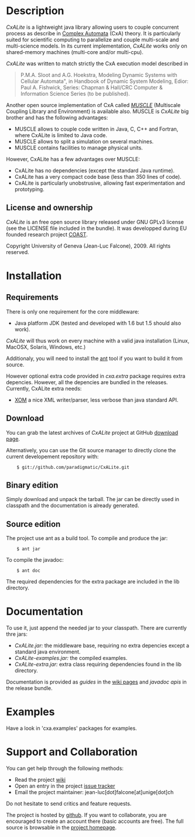 Description
===========

_CxALite_ is a lightweight java library allowing users to couple
concurrent process as describe in [Complex
Automata](http://www.complex-automata.org/) (CxA) theory. It is particularly
suited for scientific computing to parallelize and couple multi-scale
and multi-science models. In its current implementation, _CxALite_
works only on shared-memory machines (multi-core and/or multi-cpu).

_CxALite_ was written to match strictly the CxA execution model described in

> P.M.A. Sloot and A.G. Hoekstra, Modeling Dynamic Systems with
  Cellular Automata", in Handbook of Dynamic System Modeling, Edior:
  Paul A. Fishwick, Series: Chapman & Hall/CRC Computer & Information
  Science Series (to be published).

Another open source implementation of CxA called
[_MUSCLE_](http://muscle.berlios.de/) (Multiscale Coupling Library and
Environment) is available also. MUSCLE is _CxALite_ big brother and has the following advantages:

  * MUSCLE allows to couple code written in Java, C, C++ and
    Fortran, where CxALite is limited to Java code.
  * MUSCLE allows to split a simulation on several machines.
  * MUSCLE contains facilities to manage physical units.

However, CxALite has a few advantages over MUSCLE:

  * CxALite has no dependencies (except the standard Java runtime).
  * CxALite has a very compact code base (less than 350 lines of code).
  * CxALite is particularly unobstrusive, allowing fast experimentation
    and prototyping.



License and ownership
---------------------

_CxALite_ is an free open source library released under GNU GPLv3 license
(see the LICENSE file included in the bundle). It was developped during
EU founded research project [COAST](http://www.complex-automata.org/). 

Copyright University of Geneva (Jean-Luc Falcone), 2009. All rights reserved.


Installation
============

Requirements
------------

There is only one requirement for the core middleware:

 * Java platform JDK (tested and developed with 1.6 but 1.5 should also work).

_CxALite_ will thus work on every machine with a valid java
installation (Linux, MacOSX, Solaris, Windows, etc.)

Additionaly, you will need to install the [ant](http://ant.apache.org/) tool if
you want to build it from source.

However optional extra code provided in _cxa.extra_ package requires extra depencies. However, all the depencies are bundled in the releases. Currently, CxALite extra needs:

  * [XOM](http://www.xom.nu/) a nice XML writer/parser, less verbose than java standard API.

Download
--------

You can grab the latest archives of _CxALite_ project at GitHub
[download page](http://github.com/paradigmatic/_CxALite_/downloads).

Alternatively, you can use the Git source manager to directly clone the current
developement repository with:

        $ git://github.com/paradigmatic/CxALite.git


Binary edition
--------------

Simply download and unpack the tarball. The jar can be directly used in classpath
and the documentation is already generated.


Source edition
--------------

The project use ant as a build tool. To compile and produce the jar:

        $ ant jar

To compile the javadoc:

        $ ant doc

The required dependencies for the extra package are included in the lib directory.


Documentation
=============

To use it, just append the needed jar to your classpath. There are currently thre jars:

  * *CxALite.jar:* the middleware base, requiring no extra depencies except a standard java environment.
  * *CxALite-examples.jar:* the compiled examples.
  * *CxALite-extra.jar:* extra class requiring dependencies found in the lib directory.

Documentation is provided as *guides* in the [wiki pages](http://wiki.github.com/paradigmatic/CxALite) and *javadoc apis* in the release bundle.

Examples
========

Have a look in 'cxa.examples' packages for examples.


Support and Collaboration
=========================

You can get help through the following methods:

* Read the project [wiki](http://wiki.github.com/paradigmatic/CxALite/)
* Open an entry in the project [issue tracker](http://github.com/paradigmatic/CxALite/issues)
* Email the project maintainer: jean-luc[dot]falcone[at]unige[dot]ch

Do not hesitate to send critics and feature requests.

The project is hosted by [github](http://github.com). If you want to
collaborate, you are encouraged to create an account there (basic accounts
are free). The full source is browsable in the [project homepage](http://github.com/paradigmatic/CxALite/tree/master).